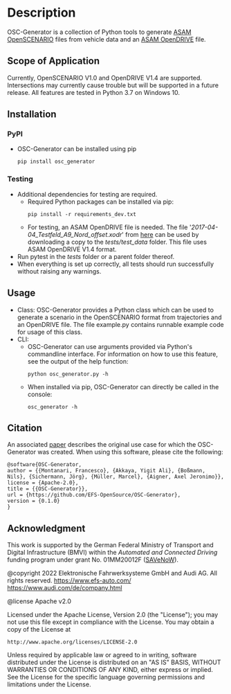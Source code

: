 # Description
OSC-Generator is a collection of Python tools to generate [ASAM OpenSCENARIO](https://www.asam.net/standards/detail/openscenario/) files from vehicle data and an [ASAM OpenDRIVE](https://www.asam.net/standards/detail/opendrive/) file.
## Scope of Application
Currently, OpenSCENARIO V1.0 and OpenDRIVE V1.4 are supported.
Intersections may currently cause trouble but will be supported in a future release.
All features are tested in Python 3.7 on Windows 10.

## Installation
### PyPI
- OSC-Generator can be installed using pip
  ```
  pip install osc_generator
  ```

### Testing
- Additional dependencies for testing are required.
  - Required Python packages can be installed via pip:
    ```
    pip install -r requirements_dev.txt
    ```
  - For testing, an ASAM OpenDRIVE file is needed. The file '_2017-04-04_Testfeld_A9_Nord_offset.xodr_' from [here](https://service.mdm-portal.de/mdm-portal-application/publDetail.do?publicationId=2594000) can be used by downloading a copy to the _tests/test_data_ folder. This file uses ASAM OpenDRIVE V1.4 format.
- Run pytest in the _tests_ folder or a parent folder thereof.
- When everything is set up correctly, all tests should run successfully without raising any warnings.

## Usage
- Class: OSC-Generator provides a Python class which can be used to generate a scenario in the OpenSCENARIO format from trajectories and an OpenDRIVE file. The file example.py contains runnable example code for usage of this class.
- CLI: 
  - OSC-Generator can use arguments provided via Python's commandline interface. For information on how to use this feature, see the output of the help function:
    ```
    python osc_generator.py -h 
    ```  
  - When installed via pip, OSC-Generator can directly be called in the console:
    ```
    osc_generator -h 
    ```
## Citation
An associated [paper](https://ieeexplore.ieee.org/document/9575441) describes the original use case for which the OSC-Generator was created. 
When using this software, please cite the following: 
```
@software{OSC-Generator,
author = {{Montanari, Francesco}, {Akkaya, Yigit Ali}, {Boßmann, Nils}, {Sichermann, Jörg}, {Müller, Marcel}, {Aigner, Axel Jeronimo}},
license = {Apache-2.0},
title = {{OSC-Generator}},
url = {https://github.com/EFS-OpenSource/OSC-Generator},
version = {0.1.0}
}
```

## Acknowledgment
This work is supported by the German Federal Ministry of Transport and Digital Infrastructure (BMVI) within the *Automated and Connected Driving* funding program under grant No. 01MM20012F ([SAVeNoW](https://savenow.de)).

@copyright 2022 Elektronische Fahrwerksysteme GmbH and Audi AG. All rights reserved.
https://www.efs-auto.com/
https://www.audi.com/de/company.html

@license Apache v2.0

Licensed under the Apache License, Version 2.0 (the "License");
you may not use this file except in compliance with the License.
You may obtain a copy of the License at

    http://www.apache.org/licenses/LICENSE-2.0

Unless required by applicable law or agreed to in writing, software
distributed under the License is distributed on an "AS IS" BASIS,
WITHOUT WARRANTIES OR CONDITIONS OF ANY KIND, either express or implied.
See the License for the specific language governing permissions and
limitations under the License.
